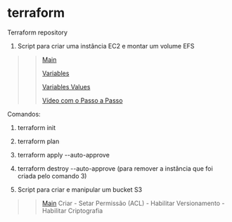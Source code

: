 # terraform
Terraform repository

1) Script para criar uma instância EC2 e montar um volume EFS

>> [Main](https://github.com/mclsylva/terraform#:~:text=1%20minute%20ago-,main.tf,-Add%20files%20via)
>> 
>> [Variables](https://github.com/mclsylva/terraform/blob/main/variables.tf)
>> 
>> [Variables Values](https://github.com/mclsylva/terraform#:~:text=1%20minute%20ago-,terraform.tfvars,-Add%20files%20via)
>>
>>[Vídeo com o Passo a Passo](https://youtu.be/sur-IuFpD0A)

Comandos:
1) terraform init
2) terraform plan
3) terraform apply --auto-approve
4) terraform destroy --auto-approve (para remover a instância que foi criada pelo comando 3)

2) Script para criar e manipular um bucket S3
>> [Main](https://github.com/mclsylva/terraform/tree/main#:~:text=1%20minute%20ago-,main.tf_s3,-Create%20main.tf_s3)
Criar - Setar Permissão (ACL) - Habilitar Versionamento - Habilitar Criptografia


